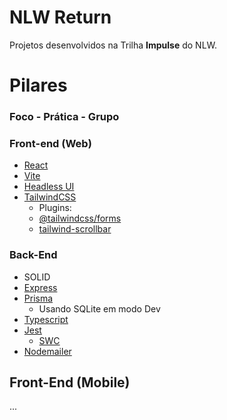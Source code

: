# NLW Return

Projetos desenvolvidos na Trilha **Impulse** do NLW.

# Pilares 
### Foco - Prática - Grupo


### Front-end (Web)
- [React](https://pt-br.reactjs.org/) 
- [Vite](https://vitejs.dev/)
- [Headless UI](https://headlessui.dev/)
- [TailwindCSS](https://tailwindcss.com/) 
    - Plugins: 
    - [@tailwindcss/forms](https://github.com/tailwindlabs/tailwindcss-forms)
    - [tailwind-scrollbar](https://github.com/adoxography/tailwind-scrollbar)

### Back-End
- SOLID
- [Express](https://github.com/expressjs/express)
- [Prisma](https://github.com/prisma/prisma)
    - Usando SQLite em modo Dev
- [Typescript](https://github.com/microsoft/TypeScript)
- [Jest](https://github.com/facebook/jest)
    - [SWC](https://swc.rs/docs/usage/jest)
- [Nodemailer](https://github.com/nodemailer/nodemailer)

## Front-End (Mobile)
...


